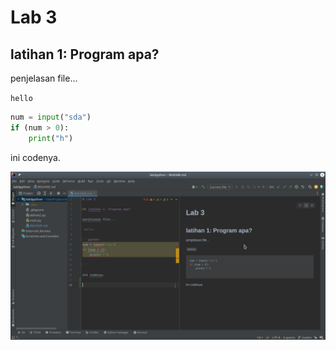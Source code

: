 # Lab 3

## latihan 1: Program apa?

penjelasan file...

`hello`

```python
num = input("sda")
if (num > 0):
    print("h")

```

ini codenya.

![gambar 1](gambar/gambar_1.png)